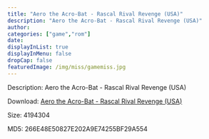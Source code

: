```yaml
---
title: "Aero the Acro-Bat - Rascal Rival Revenge (USA)"
description: "Aero the Acro-Bat - Rascal Rival Revenge (USA)"
author: 
categories: ["game","rom"]
date: 
displayInList: true
displayInMenu: false
dropCap: false
featuredImage: /img/miss/gamemiss.jpg
---
```


Description: Aero the Acro-Bat - Rascal Rival Revenge (USA)

Download: <a style="text-decoration:underline;" href="https://mega.nz/#!jGR2wYqS!uczIzHfakl_CPyKNZR9XMXAw5r9ukkcjVmOb3QCYLZc" target = "_blank" rel = "nofollow" > Aero the Acro-Bat - Rascal Rival Revenge (USA)</a>

Size: 4194304

MD5: 266E48E50827E202A9E74255BF29A554

